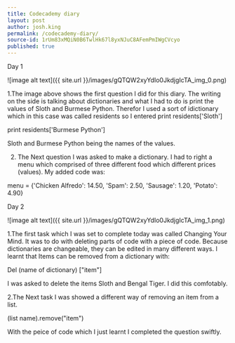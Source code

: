 ```yaml
---
title: Codecademy diary
layout: post
author: josh.king
permalink: /codecademy-diary/
source-id: 1rUm83xMQiN0B6TwlHk67l8yxNJuC8AFemPmIWgCVcyo
published: true
---
```

Day 1

![image alt text]({{ site.url }}/images/gQTQW2xyYdIo0JkdjgIcTA_img_0.png)

1.The image above shows the first question I did for this diary. The writing on the side is        talking about dictionaries and what I had to do is print the values of Sloth and Burmese Python. Therefor I used a sort of idictionary which in this case was called residents so I entered print residents['Sloth']

print residents['Burmese Python']

Sloth and Burmese Python being the names of the values.

2. The Next question I was asked to make a dictionary. I had to right a menu which comprised of three different food which different prices (values). My added code was:

menu = {'Chicken Alfredo': 14.50, 'Spam': 2.50, 'Sausage': 1.20, 'Potato': 4.90}

Day 2

 ![image alt text]({{ site.url }}/images/gQTQW2xyYdIo0JkdjgIcTA_img_1.png)

1.The first task which I was set to complete today was called Changing Your Mind. It was to do with deleting parts of code with a piece of code. Because dictionaries are changeable, they can be edited in many different ways. I learnt that Items can be removed from a dictionary with:

Del (name of dictionary) ["item"]

I was asked to delete the items Sloth and Bengal Tiger. I did this comfotably.

2.The Next task I was showed a different way of removing an item from a list.

(list name).remove("item")

With the peice of code which I just learnt I completed the question swiftly.

             


